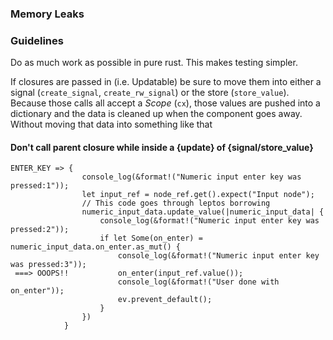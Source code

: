 

### Memory Leaks



### Guidelines

Do as much work as possible in pure rust. This makes testing simpler.


If closures are passed in (i.e. Updatable) be sure to move them into either a
signal (`create_signal`, `create_rw_signal`) or the store (`store_value`).
Because those calls all accept a _Scope_ (`cx`), those values are pushed into a
dictionary and the data is cleaned up when the component goes away. Without
moving that data into something like that


#### Don't call parent closure while inside a {update} of {signal/store_value}

```
ENTER_KEY => {
                console_log(&format!("Numeric input enter key was pressed:1"));
                let input_ref = node_ref.get().expect("Input node");
                // This code goes through leptos borrowing
                numeric_input_data.update_value(|numeric_input_data| {
                    console_log(&format!("Numeric input enter key was pressed:2"));
                    if let Some(on_enter) = numeric_input_data.on_enter.as_mut() {
                        console_log(&format!("Numeric input enter key was pressed:3"));
 ===> OOOPS!!           on_enter(input_ref.value());
                        console_log(&format!("User done with on_enter"));
                        ev.prevent_default();
                    }
                })
            }
```
